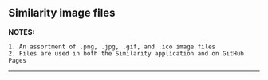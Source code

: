 ## Similarity image files

**NOTES:**

    1. An assortment of .png, .jpg, .gif, and .ico image files
    2. Files are used in both the Similarity application and on GitHub Pages
***

